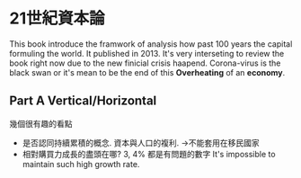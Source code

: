 # 21世紀資本論
 This book introduce the framwork of analysis how past 100 years the capital formuling the world.
 It published in 2013. It's very interseting  to review the book right now due to the new finicial crisis haapend. Corona-virus is the black swan or it's mean to be the end of this **Overheating** of an **economy**.
 
 ## Part A Vertical/Horizontal 
 幾個很有趣的看點
- 是否認同持續累積的概念. 資本與人口的複利. ->不能套用在移民國家
- 相對購買力成長的盡頭在哪? 3, 4% 都是有問題的數字 It's impossible to maintain such high growth rate.


# 
<!--stackedit_data:
eyJoaXN0b3J5IjpbLTEzOTEyMDkyMjgsMTg1MTQwMTI1NSw0Nj
YxOTIyMDddfQ==
-->